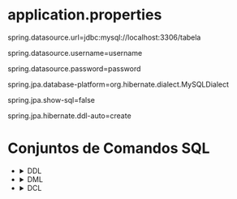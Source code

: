 <h1>application.properties</h1>
<div>
    <p>spring.datasource.url=jdbc:mysql://localhost:3306/tabela</p>
    <p>spring.datasource.username=username</p>
    <p>spring.datasource.password=password</p>
    <p>spring.jpa.database-platform=org.hibernate.dialect.MySQLDialect</p>
    <p>spring.jpa.show-sql=false</p>
    <p>spring.jpa.hibernate.ddl-auto=create</p>
</div>

<h1>Conjuntos de Comandos SQL</h1>
<ul>
    <li>
        <details>
            <summary>DDL</summary>
            <p>São os comandos que criam o bando de dados nos servidores, criam as tabelas, altera os índices, todo comando que altera a estrutura de um banco de dados. Alguns exemplos de comando DDL são:</p>
            <p>CREATE: Comando utilizado para criar uma base de dados ou tabela no banco de dados</p>
            <p>ALTER: Altera as propriedades das estruturas de um componente do banco de dados</p>
            <p>TRUNCATE: Apaga de forma definitiva os dados de uma tabela</p>
            <p>DROP: Apaga o componente da estrutura do banco de dados</p>
        </details>
    </li>
    <li>
        <details>
            <summary>DML</summary>
            <p>São os comandos utilizados para gerenciar os dados, alterando o conteúdo dos objetos contidos no banco de dados . Alguns exemplos de comando DML são:</p>
            <p>INSERT: Incluí dados dentro de uma tabela</p>
            <p>UPDATE: Altera os dados de dentro de uma tabela</p>
            <p>DELETE: Apaga os dados de dentro da uma tabela</p>
            <p>LOCK: Gerencia a concorrência de atualização de dados na mesma tabela</p>
        </details>
    </li>
    <li>
        <details>
            <summary>DCL</summary>
            <p>São os comandos que nos permite administrar o banco de dados, mas não a estrutura e sim o ambiente, como administração dos usuarios, como os dados serão armazenados no disco da máquina. Alguns exemplos de comando DCL são:</p>
            <p>COMMIT: Salva o estado do banco de dados de forma definitiva no disco da máquina</p>
            <p>ROLLBACK: Retorna um estado salvo préviamente no banco de dados</p>
            <p>SAVEPOINT: Salva o ponto prévio no banco de dados</p>
        </details>
    </li>
</ul>
